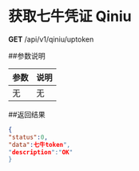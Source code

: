 # 获取七牛凭证 Qiniu

**GET**  /api/v1/qiniu/uptoken

##参数说明

| 参数 | 说明 |
| -- | -- |
| 无 | 无 |


##返回结果

```JSON
{
"status":0,
"data":七牛token",
"description":"OK"
}
```
